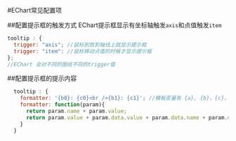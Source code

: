 #EChart常见配置项

##配置提示框的触发方式
EChart提示框显示有坐标轴触发<code>axis</code>和点值触发<code>item</code>
```javascript
tooltip : {
  trigger: "axis"; //鼠标到放到轴线上就显示提示框
  trigger: "item": //鼠标移动点值的时候才显示提示框
};
//EChart 会对不同的图给不同的trigger值
```
##配置提示框的提示内容
```javascript
  tooltip : {
    formatter: '{b0}: {c0}<br />{b1}: {c1}'; //模板变量有 {a}, {b}，{c}，{d}，{e}，分别表示系列名，数据名，数据值等0,1代表series的序列
    formatter: function(param){
      return param.name + param.value;
      return param.value + param.data.value + param.data.name + param.data.custom; //custom会data里面自定义的值
    }
  }
```
